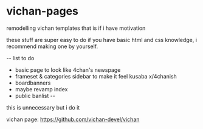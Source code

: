 # vichan-pages
remodelling vichan templates that is if i have motivation

these stuff are super easy to do if you have basic html and css knowledge, i recommend making one by yourself.

-- list to do
- basic page to look like 4chan's newspage
- frameset & categories sidebar to make it feel kusaba x/4chanish
- boardbanners
- maybe revamp index
- public banlist
--

this is unnecessary but i do it

vichan page: https://github.com/vichan-devel/vichan
